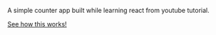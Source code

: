 A simple counter app built while learning react from youtube tutorial.

<a href="https://cartify.netlify.com" target="_blank">See how this works!</a>
